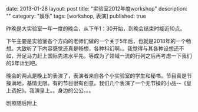 date: 2013-01-28
layout: post
title: "实验室2012年度workshop"
description: ""
category: "娱乐"
tags: [workshop, 表演]
published: true

昨晚是大实验室一年一度的晚会，从下午1：30开始，到晚会结束时接近10点。

下午主要是实验室各个方向的老师们做的一个关于5年后，也就是2018年的一个畅想。大致听了下内容感觉还真是畅想，各种科幻啊。。我觉得与其各种设想还不如，开足马力赶上国际先进水平先。等成为了领域一流的行列之后再考虑一下我们的5年计划吧。

晚会的两点是晚上的表演了，表演者来自各个小实验室的学生和秘书。节目真是节操满地，基情无限。有的节目很有创意。我们几个表演了一个无节操的小品--《皇上选妃》。我演皇上。。身边的公公。。。

剧照随后附上